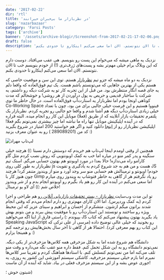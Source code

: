 ```yaml
---
date: '2017-02-22'
dir: 'rtl'
title: 'در نظربازار ما بی‌خبران حیرانند'
slug: 'nazarbazaar'
category: 'Farsi Posts'
tags: ['archive']
banner: '/assets/archive-blogir/Screenshot-from-2017-02-21-17-02-06.png'
draft: false
description: 'نزدیک یه ماهی میشه که می‌خوام این پست رو بنویسم. هی عقب می‌افتاد. دوست دارم که این وبلاگ برام خیلی مهم‌تر بشه و پست‌های ژرف‌تری (!) از خودم بنویسم خب تا الان نتونستم. الان اما سعی می‌کنم اینکارو تا حدودی بکنم.'
---
```


نزدیک یه ماهی میشه که می‌خوام این پست رو بنویسم. هی عقب می‌افتاد. دوست دارم که این وبلاگ برام خیلی مهم‌تر بشه و پست‌های ژرف‌تری (!) از خودم بنویسم خب تا الان نتونستم. الان اما سعی می‌کنم اینکارو تا حدودی بکنم.

نزدیک به دو ماه میشه که جزو تیم [نظربازار](https://www.nazarbazaar.ir/) هستم. توی این سن و موقعیت خاصی که هستم یکی از بهترین جاهایی که می‌تونستم باشم هست. یک تیم فوق‌العاده که واقعا دلم یه جای قصه انگار منتظرش بود. من قبل از این تجربه کار تو یه شرکت دیگه رو داشتم، یه شرکت با ساختار قدیمی و حریص به پول درآوردن از هر روشی! و خوشحالم که مدت کوتاهی اونجا بودم اما نظربازار یه استارت‌آپ فوق‌العاده است. در حال حاظر ما توی Co-Working Space فینووا هستیم و این فرصت خیلی جالبی برای من بود، چون با تعداد خیلی زیادی استارت‌آپ‌ دیگه هم آشنا شدم و واقعا جو جالبی رو تجربه کردم. نظربازار یک پلتفرم تحقیقات بازار آنلاینه که از طریق (فعلا) موبایل این کار رو انجام میده. البته قراره که در آینده اپلیکینش موبایل تنها راه ما نباشه اما چیز بیشتری نمی‌تونم بگم فعلا! اپلیکیشن نظربازار رو از [اینجا](https://cafebazaar.ir/app/ir.nazarbazaar.app/?l=fa) دانلود کنید و اگر هم خواستید 200 امتیاز در شروع بگیرید کد من (289089201 ) رو به عنوان معرف بزنید :)

![لپ‌تاپ مهراد](/assets/archive-blogir/photo-2017-02-28-17-35-43.jpg)

همچنین از وقتی اومدم اینجا لپ‌تاپ هم خریدم که دوستش دارم نسبتا :)) هرچند خیلی سنگینه و پدر کمر منو در میاره اما خب به کمک اوبونتویی که روش نصب کردم مثل گاو کارامو راه می‌ندازه! حالا بعدا در مورد اوبونتو هم بهتون حسابی می‌گم. استک تیم نظربازار به طور کلی روی js هست و من هم به جد شروع کردم به یادگیری و تقویت JS خودم! اوبونتو و ترمینالش هم حسابی منو سر وجد آورد و منو از ویندوز متنفر کرد! هرچند چون هنوز کار با Gimp رو یاد نگرفتم هر از گاهی به خاطر فتوشاپ به ویندوز روی میارم اما سعی می‌کنم در آینده این کار رو هم یاد بگیرم رو اوبونتو انجام بدم و از شر ویندوز خلاص شم :)) آی لاو یو ترمینال!

تو این مدت وب‌سایت[ نظربازاز - بستر تحقیقات بازاریابی آنلاین ](https://www.nazarbazaar.ir/)رو هم طراحی و اجرا کردم (به کمک وردپرس). اما الان کارای مهم‌تری رو دارم انجام می‌دم که وقتی انجام شدند براتون میگم ازشون. متشکرم از احسان و ابراهیم و سینای عزیز که این محیط ویژه رو ساختند و تونستند این استارت‌آپ رو با موفقیت پیش ببرند و من بتونم بهش بپیوندم :) راستی فارق از اینا اگه می‌خواهید ‌JS یاد بگیرید بهتون پیشنهاد می‌کنم که کتاب Speaking JavaScript رو بخونید که خیلی عالی توضیح داده (مرسی ار علی ترکی که این کتاب رو بهم معرفی کرد). احتمالا هر از گاهی تا آخر سال بخش‌هاییش رو ترجمه کنم و همینجا بزارم :)

دانشگاه هم شروع شده اما به شکل مزخرفی همه کلاس‌ها مزخرف‌تر از یکی دیگه. نمی‌تونم دانشگاه رو به این شکل تحمل کنم. فقط داره منو عقب نگه می‌داره و وقت منو تلف می‌کنه اما من نمی‌تونم کنسلش کنم. با استاد‌ها هماهنگ کردم و تقریبا سر کلاس‌ها نمیرم اما بازم خیلی سیستم مزخرفیه. کاشکی سیستم آموزشی این کشور یه روزی،‌ یه جوری عوض بشه و از این سیستم مزخرف فعلی در بیاد. شاید که آینده از آن ماست!

شبتون خوش ؛)
